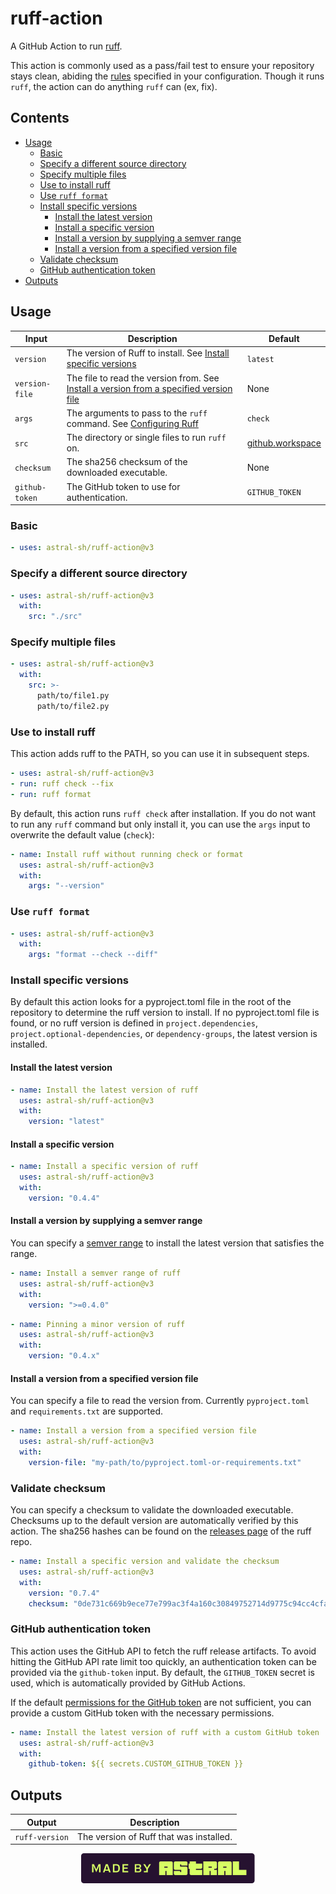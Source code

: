 # ruff-action

A GitHub Action to run [ruff](https://github.com/astral-sh/ruff).

This action is commonly used as a pass/fail test to ensure your repository stays
clean, abiding the [rules](https://docs.astral.sh/ruff/rules/) specified in your
configuration. Though it runs `ruff`, the action can do anything `ruff` can (ex,
fix).

## Contents

- [Usage](#usage)
  - [Basic](#basic)
  - [Specify a different source directory](#specify-a-different-source-directory)
  - [Specify multiple files](#specify-multiple-files)
  - [Use to install ruff](#use-to-install-ruff)
  - [Use `ruff format`](#use-ruff-format)
  - [Install specific versions](#install-specific-versions)
    - [Install the latest version](#install-the-latest-version)
    - [Install a specific version](#install-a-specific-version)
    - [Install a version by supplying a semver range](#install-a-version-by-supplying-a-semver-range)
    - [Install a version from a specified version file](#install-a-version-from-a-specified-version-file)
  - [Validate checksum](#validate-checksum)
  - [GitHub authentication token](#github-authentication-token)
- [Outputs](#outputs)

## Usage

| Input          | Description                                                                                                                                | Default            |
|----------------|--------------------------------------------------------------------------------------------------------------------------------------------|--------------------|
| `version`      | The version of Ruff to install. See [Install specific versions](#install-specific-versions)                                                | `latest`           |
| `version-file` | The file to read the version from. See [Install a version from a specified version file](#install-a-version-from-a-specified-version-file) | None               |
| `args`         | The arguments to pass to the `ruff` command. See [Configuring Ruff]                                                                        | `check`            |
| `src`          | The directory or single files to run `ruff` on.                                                                                            | [github.workspace] |
| `checksum`     | The sha256 checksum of the downloaded executable.                                                                                          | None               |
| `github-token` | The GitHub token to use for authentication.                                                                                                | `GITHUB_TOKEN`     |

### Basic

```yaml
- uses: astral-sh/ruff-action@v3
```

### Specify a different source directory

```yaml
- uses: astral-sh/ruff-action@v3
  with:
    src: "./src"
```

### Specify multiple files

```yaml
- uses: astral-sh/ruff-action@v3
  with:
    src: >-
      path/to/file1.py
      path/to/file2.py
```

### Use to install ruff

This action adds ruff to the PATH, so you can use it in subsequent steps.

```yaml
- uses: astral-sh/ruff-action@v3
- run: ruff check --fix
- run: ruff format
```

By default, this action runs `ruff check` after installation.
If you do not want to run any `ruff` command but only install it,
you can use the `args` input to overwrite the default value (`check`):

```yaml
- name: Install ruff without running check or format
  uses: astral-sh/ruff-action@v3
  with:
    args: "--version"
```

### Use `ruff format`

```yaml
- uses: astral-sh/ruff-action@v3
  with:
    args: "format --check --diff"
```

### Install specific versions

By default this action looks for a pyproject.toml file in the root of the repository to determine
the ruff version to install. If no pyproject.toml file is found, or no ruff version is defined in
`project.dependencies`, `project.optional-dependencies`, or `dependency-groups`,
the latest version is installed.

#### Install the latest version

```yaml
- name: Install the latest version of ruff
  uses: astral-sh/ruff-action@v3
  with:
    version: "latest"
```

#### Install a specific version

```yaml
- name: Install a specific version of ruff
  uses: astral-sh/ruff-action@v3
  with:
    version: "0.4.4"
```

#### Install a version by supplying a semver range

You can specify a [semver range](https://github.com/npm/node-semver?tab=readme-ov-file#ranges)
to install the latest version that satisfies the range.

```yaml
- name: Install a semver range of ruff
  uses: astral-sh/ruff-action@v3
  with:
    version: ">=0.4.0"
```

```yaml
- name: Pinning a minor version of ruff
  uses: astral-sh/ruff-action@v3
  with:
    version: "0.4.x"
```

#### Install a version from a specified version file

You can specify a file to read the version from.
Currently `pyproject.toml` and `requirements.txt` are supported.

```yaml
- name: Install a version from a specified version file
  uses: astral-sh/ruff-action@v3
  with:
    version-file: "my-path/to/pyproject.toml-or-requirements.txt"
```

### Validate checksum

You can specify a checksum to validate the downloaded executable. Checksums up to the default version
are automatically verified by this action. The sha256 hashes can be found on the
[releases page](https://github.com/astral-sh/ruff/releases) of the ruff repo.

```yaml
- name: Install a specific version and validate the checksum
  uses: astral-sh/ruff-action@v3
  with:
    version: "0.7.4"
    checksum: "0de731c669b9ece77e799ac3f4a160c30849752714d9775c94cc4cfaf326860c"
```

### GitHub authentication token

This action uses the GitHub API to fetch the ruff release artifacts. To avoid hitting the GitHub API
rate limit too quickly, an authentication token can be provided via the `github-token` input. By
default, the `GITHUB_TOKEN` secret is used, which is automatically provided by GitHub Actions.

If the default
[permissions for the GitHub token](https://docs.github.com/en/actions/security-for-github-actions/security-guides/automatic-token-authentication#permissions-for-the-github_token)
are not sufficient, you can provide a custom GitHub token with the necessary permissions.

```yaml
- name: Install the latest version of ruff with a custom GitHub token
  uses: astral-sh/ruff-action@v3
  with:
    github-token: ${{ secrets.CUSTOM_GITHUB_TOKEN }}
```

## Outputs

| Output         | Description                             |
|----------------|-----------------------------------------|
| `ruff-version` | The version of Ruff that was installed. |


<div align="center">
  <a target="_blank" href="https://astral.sh" style="background:none">
    <img src="https://raw.githubusercontent.com/astral-sh/uv/main/assets/svg/Astral.svg" alt="Made by Astral">
  </a>
</div>

[Configuring Ruff]: https://github.com/astral-sh/ruff/blob/main/docs/configuration.md
[github.workspace]: https://docs.github.com/en/actions/reference/context-and-expression-syntax-for-github-actions#github-context
